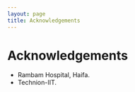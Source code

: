 ```yaml
---
layout: page
title: Acknowledgements
---
```


# Acknowledgements 
- Rambam Hospital, Haifa.    
- Technion-IIT.  
